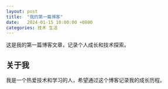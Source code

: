 ```yaml
---
layout: post
title:  "我的第一篇博客"
date:   2024-01-15 10:00:00 +0800
categories: 技术 生活
---
```


这是我的第一篇博客文章，记录个人成长和技术探索。

## 关于我

我是一个热爱技术和学习的人，希望通过这个博客记录我的成长历程。
